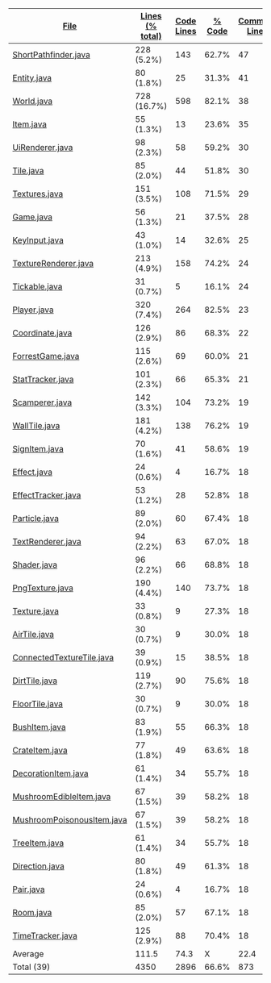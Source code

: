 
|[File](https://github.com/xf8b/ForrestGame/tree/development/statistics%2Ftotal%2Fname_ascending.md%2F)|[Lines (% total)](https://github.com/xf8b/ForrestGame/tree/development/statistics%2Ftotal%2Flines_descending.md%2F)|[Code Lines](https://github.com/xf8b/ForrestGame/tree/development/statistics%2Ftotal%2Fcode_descending.md%2F)|[% Code](https://github.com/xf8b/ForrestGame/tree/development/statistics%2Ftotal%2Fproportion_code_descending.md%2F)|[Comment Lines](https://github.com/xf8b/ForrestGame/tree/development/statistics%2Ftotal%2Fcomments_ascending.md%2F)|[% Comment](https://github.com/xf8b/ForrestGame/tree/development/statistics%2Ftotal%2Fproportion_comments_descending.md%2F)|[Blank Lines](https://github.com/xf8b/ForrestGame/tree/development/statistics%2Ftotal%2Fblanks_descending.md%2F)|[% Blank](https://github.com/xf8b/ForrestGame/tree/development/statistics%2Ftotal%2Fproportion_blanks_descending.md%2F)|
| --- | --- | --- | --- | --- | --- | --- | --- |
|[ShortPathfinder.java](https://github.com/xf8b/ForrestGame/tree/development/src%2Fmain%2Fjava%2Fcom%2Fgithub%2Filja615%2Fforrestgame%2Futil%2FShortPathfinder.java)|228 (5.2%)|143|62.7%|47|20.6%|38|16.7%|
|[Entity.java](https://github.com/xf8b/ForrestGame/tree/development/src%2Fmain%2Fjava%2Fcom%2Fgithub%2Filja615%2Fforrestgame%2Fentity%2FEntity.java)|80 (1.8%)|25|31.3%|41|51.3%|14|17.5%|
|[World.java](https://github.com/xf8b/ForrestGame/tree/development/src%2Fmain%2Fjava%2Fcom%2Fgithub%2Filja615%2Fforrestgame%2Fworld%2FWorld.java)|728 (16.7%)|598|82.1%|38|5.2%|92|12.6%|
|[Item.java](https://github.com/xf8b/ForrestGame/tree/development/src%2Fmain%2Fjava%2Fcom%2Fgithub%2Filja615%2Fforrestgame%2Ftiles%2Fitems%2FItem.java)|55 (1.3%)|13|23.6%|35|63.6%|7|12.7%|
|[UiRenderer.java](https://github.com/xf8b/ForrestGame/tree/development/src%2Fmain%2Fjava%2Fcom%2Fgithub%2Filja615%2Fforrestgame%2Fgui%2Frenderer%2FUiRenderer.java)|98 (2.3%)|58|59.2%|30|30.6%|10|10.2%|
|[Tile.java](https://github.com/xf8b/ForrestGame/tree/development/src%2Fmain%2Fjava%2Fcom%2Fgithub%2Filja615%2Fforrestgame%2Ftiles%2FTile.java)|85 (2.0%)|44|51.8%|30|35.3%|11|12.9%|
|[Textures.java](https://github.com/xf8b/ForrestGame/tree/development/src%2Fmain%2Fjava%2Fcom%2Fgithub%2Filja615%2Fforrestgame%2Fgui%2Ftexture%2FTextures.java)|151 (3.5%)|108|71.5%|29|19.2%|14|9.3%|
|[Game.java](https://github.com/xf8b/ForrestGame/tree/development/src%2Fmain%2Fjava%2Fcom%2Fgithub%2Filja615%2Fforrestgame%2FGame.java)|56 (1.3%)|21|37.5%|28|50.0%|7|12.5%|
|[KeyInput.java](https://github.com/xf8b/ForrestGame/tree/development/src%2Fmain%2Fjava%2Fcom%2Fgithub%2Filja615%2Fforrestgame%2Futil%2FKeyInput.java)|43 (1.0%)|14|32.6%|25|58.1%|4|9.3%|
|[TextureRenderer.java](https://github.com/xf8b/ForrestGame/tree/development/src%2Fmain%2Fjava%2Fcom%2Fgithub%2Filja615%2Fforrestgame%2Fgui%2Frenderer%2FTextureRenderer.java)|213 (4.9%)|158|74.2%|24|11.3%|31|14.6%|
|[Tickable.java](https://github.com/xf8b/ForrestGame/tree/development/src%2Fmain%2Fjava%2Fcom%2Fgithub%2Filja615%2Fforrestgame%2Futil%2FTickable.java)|31 (0.7%)|5|16.1%|24|77.4%|2|6.5%|
|[Player.java](https://github.com/xf8b/ForrestGame/tree/development/src%2Fmain%2Fjava%2Fcom%2Fgithub%2Filja615%2Fforrestgame%2Fentity%2FPlayer.java)|320 (7.4%)|264|82.5%|23|7.2%|33|10.3%|
|[Coordinate.java](https://github.com/xf8b/ForrestGame/tree/development/src%2Fmain%2Fjava%2Fcom%2Fgithub%2Filja615%2Fforrestgame%2Futil%2FCoordinate.java)|126 (2.9%)|86|68.3%|22|17.5%|18|14.3%|
|[ForrestGame.java](https://github.com/xf8b/ForrestGame/tree/development/src%2Fmain%2Fjava%2Fcom%2Fgithub%2Filja615%2Fforrestgame%2FForrestGame.java)|115 (2.6%)|69|60.0%|21|18.3%|25|21.7%|
|[StatTracker.java](https://github.com/xf8b/ForrestGame/tree/development/src%2Fmain%2Fjava%2Fcom%2Fgithub%2Filja615%2Fforrestgame%2Fentity%2Frelated%2FStatTracker.java)|101 (2.3%)|66|65.3%|21|20.8%|14|13.9%|
|[Scamperer.java](https://github.com/xf8b/ForrestGame/tree/development/src%2Fmain%2Fjava%2Fcom%2Fgithub%2Filja615%2Fforrestgame%2Fentity%2FScamperer.java)|142 (3.3%)|104|73.2%|19|13.4%|19|13.4%|
|[WallTile.java](https://github.com/xf8b/ForrestGame/tree/development/src%2Fmain%2Fjava%2Fcom%2Fgithub%2Filja615%2Fforrestgame%2Ftiles%2FWallTile.java)|181 (4.2%)|138|76.2%|19|10.5%|24|13.3%|
|[SignItem.java](https://github.com/xf8b/ForrestGame/tree/development/src%2Fmain%2Fjava%2Fcom%2Fgithub%2Filja615%2Fforrestgame%2Ftiles%2Fitems%2FSignItem.java)|70 (1.6%)|41|58.6%|19|27.1%|10|14.3%|
|[Effect.java](https://github.com/xf8b/ForrestGame/tree/development/src%2Fmain%2Fjava%2Fcom%2Fgithub%2Filja615%2Fforrestgame%2Fentity%2Frelated%2FEffect.java)|24 (0.6%)|4|16.7%|18|75.0%|2|8.3%|
|[EffectTracker.java](https://github.com/xf8b/ForrestGame/tree/development/src%2Fmain%2Fjava%2Fcom%2Fgithub%2Filja615%2Fforrestgame%2Fentity%2Frelated%2FEffectTracker.java)|53 (1.2%)|28|52.8%|18|34.0%|7|13.2%|
|[Particle.java](https://github.com/xf8b/ForrestGame/tree/development/src%2Fmain%2Fjava%2Fcom%2Fgithub%2Filja615%2Fforrestgame%2Fgui%2Fparticle%2FParticle.java)|89 (2.0%)|60|67.4%|18|20.2%|11|12.4%|
|[TextRenderer.java](https://github.com/xf8b/ForrestGame/tree/development/src%2Fmain%2Fjava%2Fcom%2Fgithub%2Filja615%2Fforrestgame%2Fgui%2Frenderer%2FTextRenderer.java)|94 (2.2%)|63|67.0%|18|19.1%|13|13.8%|
|[Shader.java](https://github.com/xf8b/ForrestGame/tree/development/src%2Fmain%2Fjava%2Fcom%2Fgithub%2Filja615%2Fforrestgame%2Fgui%2Fshader%2FShader.java)|96 (2.2%)|66|68.8%|18|18.8%|12|12.5%|
|[PngTexture.java](https://github.com/xf8b/ForrestGame/tree/development/src%2Fmain%2Fjava%2Fcom%2Fgithub%2Filja615%2Fforrestgame%2Fgui%2Ftexture%2FPngTexture.java)|190 (4.4%)|140|73.7%|18|9.5%|32|16.8%|
|[Texture.java](https://github.com/xf8b/ForrestGame/tree/development/src%2Fmain%2Fjava%2Fcom%2Fgithub%2Filja615%2Fforrestgame%2Fgui%2Ftexture%2FTexture.java)|33 (0.8%)|9|27.3%|18|54.5%|6|18.2%|
|[AirTile.java](https://github.com/xf8b/ForrestGame/tree/development/src%2Fmain%2Fjava%2Fcom%2Fgithub%2Filja615%2Fforrestgame%2Ftiles%2FAirTile.java)|30 (0.7%)|9|30.0%|18|60.0%|3|10.0%|
|[ConnectedTextureTile.java](https://github.com/xf8b/ForrestGame/tree/development/src%2Fmain%2Fjava%2Fcom%2Fgithub%2Filja615%2Fforrestgame%2Ftiles%2FConnectedTextureTile.java)|39 (0.9%)|15|38.5%|18|46.2%|6|15.4%|
|[DirtTile.java](https://github.com/xf8b/ForrestGame/tree/development/src%2Fmain%2Fjava%2Fcom%2Fgithub%2Filja615%2Fforrestgame%2Ftiles%2FDirtTile.java)|119 (2.7%)|90|75.6%|18|15.1%|11|9.2%|
|[FloorTile.java](https://github.com/xf8b/ForrestGame/tree/development/src%2Fmain%2Fjava%2Fcom%2Fgithub%2Filja615%2Fforrestgame%2Ftiles%2FFloorTile.java)|30 (0.7%)|9|30.0%|18|60.0%|3|10.0%|
|[BushItem.java](https://github.com/xf8b/ForrestGame/tree/development/src%2Fmain%2Fjava%2Fcom%2Fgithub%2Filja615%2Fforrestgame%2Ftiles%2Fitems%2FBushItem.java)|83 (1.9%)|55|66.3%|18|21.7%|10|12.0%|
|[CrateItem.java](https://github.com/xf8b/ForrestGame/tree/development/src%2Fmain%2Fjava%2Fcom%2Fgithub%2Filja615%2Fforrestgame%2Ftiles%2Fitems%2FCrateItem.java)|77 (1.8%)|49|63.6%|18|23.4%|10|13.0%|
|[DecorationItem.java](https://github.com/xf8b/ForrestGame/tree/development/src%2Fmain%2Fjava%2Fcom%2Fgithub%2Filja615%2Fforrestgame%2Ftiles%2Fitems%2FDecorationItem.java)|61 (1.4%)|34|55.7%|18|29.5%|9|14.8%|
|[MushroomEdibleItem.java](https://github.com/xf8b/ForrestGame/tree/development/src%2Fmain%2Fjava%2Fcom%2Fgithub%2Filja615%2Fforrestgame%2Ftiles%2Fitems%2FMushroomEdibleItem.java)|67 (1.5%)|39|58.2%|18|26.9%|10|14.9%|
|[MushroomPoisonousItem.java](https://github.com/xf8b/ForrestGame/tree/development/src%2Fmain%2Fjava%2Fcom%2Fgithub%2Filja615%2Fforrestgame%2Ftiles%2Fitems%2FMushroomPoisonousItem.java)|67 (1.5%)|39|58.2%|18|26.9%|10|14.9%|
|[TreeItem.java](https://github.com/xf8b/ForrestGame/tree/development/src%2Fmain%2Fjava%2Fcom%2Fgithub%2Filja615%2Fforrestgame%2Ftiles%2Fitems%2FTreeItem.java)|61 (1.4%)|34|55.7%|18|29.5%|9|14.8%|
|[Direction.java](https://github.com/xf8b/ForrestGame/tree/development/src%2Fmain%2Fjava%2Fcom%2Fgithub%2Filja615%2Fforrestgame%2Futil%2FDirection.java)|80 (1.8%)|49|61.3%|18|22.5%|13|16.3%|
|[Pair.java](https://github.com/xf8b/ForrestGame/tree/development/src%2Fmain%2Fjava%2Fcom%2Fgithub%2Filja615%2Fforrestgame%2Futil%2FPair.java)|24 (0.6%)|4|16.7%|18|75.0%|2|8.3%|
|[Room.java](https://github.com/xf8b/ForrestGame/tree/development/src%2Fmain%2Fjava%2Fcom%2Fgithub%2Filja615%2Fforrestgame%2Futil%2FRoom.java)|85 (2.0%)|57|67.1%|18|21.2%|10|11.8%|
|[TimeTracker.java](https://github.com/xf8b/ForrestGame/tree/development/src%2Fmain%2Fjava%2Fcom%2Fgithub%2Filja615%2Fforrestgame%2Fworld%2FTimeTracker.java)|125 (2.9%)|88|70.4%|18|14.4%|19|15.2%|
|Average |111.5|74.3|X|22.4|X|14.9|X|
|Total (39)|4350|2896|66.6%|873| 20.1%|581|13.4%|